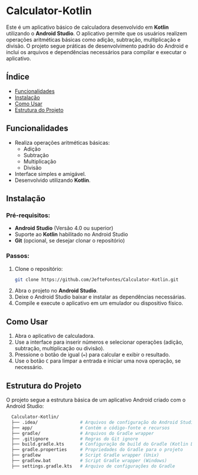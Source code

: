 # Calculator-Kotlin

Este é um aplicativo básico de calculadora desenvolvido em **Kotlin** utilizando o **Android Studio**. O aplicativo permite que os usuários realizem operações aritméticas básicas como adição, subtração, multiplicação e divisão. O projeto segue práticas de desenvolvimento padrão do Android e inclui os arquivos e dependências necessários para compilar e executar o aplicativo.

## Índice
- [Funcionalidades](#funcionalidades)
- [Instalação](#instalação)
- [Como Usar](#como-usar)
- [Estrutura do Projeto](#estrutura-do-projeto)

## Funcionalidades
- Realiza operações aritméticas básicas:
  - Adição
  - Subtração
  - Multiplicação
  - Divisão
- Interface simples e amigável.
- Desenvolvido utilizando **Kotlin**.

## Instalação

### Pré-requisitos:
- **Android Studio** (Versão 4.0 ou superior)
- Suporte ao **Kotlin** habilitado no Android Studio
- **Git** (opcional, se desejar clonar o repositório)

### Passos:
1. Clone o repositório:
   ```bash
   git clone https://github.com/JefteFontes/Calculator-Kotlin.git
   ```
2. Abra o projeto no **Android Studio**.
3. Deixe o Android Studio baixar e instalar as dependências necessárias.
4. Compile e execute o aplicativo em um emulador ou dispositivo físico.

## Como Usar
1. Abra o aplicativo de calculadora.
2. Use a interface para inserir números e selecionar operações (adição, subtração, multiplicação ou divisão).
3. Pressione o botão de igual (`=`) para calcular e exibir o resultado.
4. Use o botão `C` para limpar a entrada e iniciar uma nova operação, se necessário.

## Estrutura do Projeto
O projeto segue a estrutura básica de um aplicativo Android criado com o Android Studio:
  ```bash
    Calculator-Kotlin/
    ├── .idea/                # Arquivos de configuração do Android Studio
    ├── app/                  # Contém o código-fonte e recursos
    ├── gradle/               # Arquivos do Gradle wrapper
    ├── .gitignore            # Regras do Git ignore
    ├── build.gradle.kts      # Configuração de build do Gradle (Kotlin DSL)
    ├── gradle.properties     # Propriedades do Gradle para o projeto
    ├── gradlew               # Script Gradle wrapper (Unix)
    ├── gradlew.bat           # Script Gradle wrapper (Windows)
    ├── settings.gradle.kts   # Arquivo de configurações do Gradle
  ```

